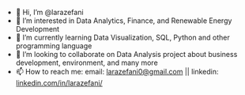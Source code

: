 - 👋 Hi, I’m @larazefani
- 👀 I’m interested in Data Analytics, Finance, and Renewable Energy Development
- 🌱 I’m currently learning Data Visualization, SQL, Python and other programming language
- 💞️ I’m looking to collaborate on Data Analysis project about business development, environment, and many more
- 📫 How to reach me:
      email: larazefani0@gmail.com ||
      linkedin: [linkedin.com/in/larazefani/](https://www.linkedin.com/in/larazefani/)
<!---
larazefani/larazefani is a ✨ special ✨ repository because its `README.md` (this file) appears on your GitHub profile.
You can click the Preview link to take a look at your changes.
--->
